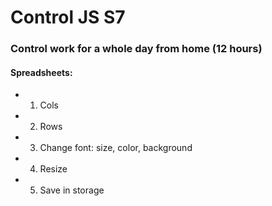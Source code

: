 # Control JS S7 

### Control work for a whole day from home (12 hours)

#### Spreadsheets:

  * 1. Cols
  *  2. Rows
  *  3. Change font: size, color, background
  *  4. Resize
  *  5. Save in storage